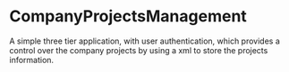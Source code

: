 # CompanyProjectsManagement
 A simple three tier application, with user authentication, which provides a control over the company projects by using a xml to store the projects information.
